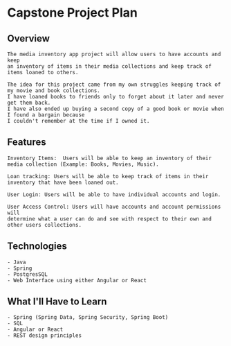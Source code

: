 # Capstone Project Plan

## Overview
	The media inventory app project will allow users to have accounts and keep 
	an inventory of items in their media collections and keep track of items loaned to others. 

	The idea for this project came from my own struggles keeping track of my movie and book collections.  
	I have loaned books to friends only to forget about it later and never get them back.  
	I have also ended up buying a second copy of a good book or movie when I found a bargain because 
	I couldn't remember at the time if I owned it.  
	

## Features
	Inventory Items:  Users will be able to keep an inventory of their media collection (Example: Books, Movies, Music).
	
	Loan tracking: Users will be able to keep track of items in their inventory that have been loaned out.

	User Login: Users will be able to have individual accounts and login.

	User Access Control: Users will have accounts and account permissions will 
	determine what a user can do and see with respect to their own and other users collections.
	

## Technologies
	- Java
	- Spring
	- PostgresSQL
	- Web Interface using either Angular or React

## What I'll Have to Learn
	- Spring (Spring Data, Spring Security, Spring Boot)
	- SQL
	- Angular or React
	- REST design principles
